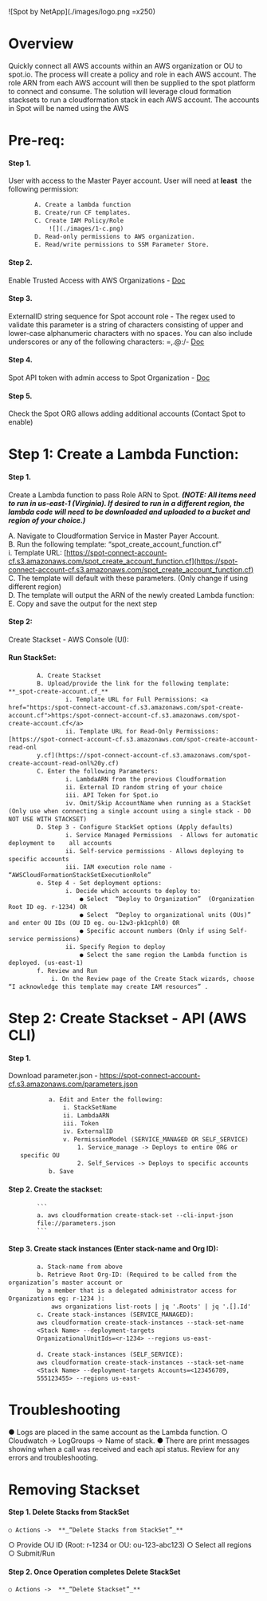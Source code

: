 ![Spot by NetApp](./images/logo.png =x250)

# Overview

Quickly connect all AWS accounts within an AWS organization or OU to spot.io. The process will create
a policy and role in each AWS account. The role ARN from each AWS account will then be supplied to
the spot platform to connect and consume. The solution will leverage cloud formation stacksets to run a
cloudformation stack in each AWS account. The accounts in Spot will be named using the AWS

# Pre-req:

#### Step 1.
User with access to the Master Payer account. User will need at ​ **least** ​ the following permission:
<ol>

	    A. Create a lambda function
	    B. Create/run CF templates.
	    C. Create IAM Policy/Role
            ![](./images/1-c.png)
	    D. Read-only permissions to AWS organization.
	    E. Read/write permissions to SSM Parameter Store.
</ol>

#### Step 2.
Enable Trusted Access with AWS Organizations - ​[Doc](https://docs.aws.amazon.com/AWSCloudFormation/latest/UserGuide/stacksets-orgs-enable-trusted-access.html)
#### Step 3.
ExternalID string sequence for Spot account role - The regex used to validate this parameter is a string of characters consisting of upper and lower-case alphanumeric characters with no spaces. You can also include underscores or any of the following characters: =,.@:/- ​[Doc](https://aws.amazon.com/blogs/security/how-to-use-external-id-when-granting-access-to-your-aws-resources/)
#### Step 4.
Spot API token with admin access to Spot Organization - ​[Doc](https://help.spot.io/spotinst-api/administration/create-an-api-token)
#### Step 5.
Check the Spot ORG allows adding additional accounts (Contact Spot to enable)

# Step 1: Create a Lambda Function:

#### Step 1.
Create a Lambda function to pass Role ARN to Spot. ​ **_(NOTE: All items need to run in us-east-1 (Virginia). If desired to run in a different region, the lambda code will need to be downloaded and uploaded to a bucket and region of your choice.)_**


A. Navigate to Cloudformation Service in Master Payer Account.<br>
B. Run the following template: “spot_create_account_function.cf”<br>
    i. Template URL: [https://spot-connect-account-cf.s3.amazonaws.com/spot_create_account_function.cf](https://spot-connect-account-cf.s3.amazonaws.com/spot_create_account_function.cf)<br>
C. The template will default with these parameters. (Only change if using different region)<br>
D. The template will output the ARN of the newly created Lambda function:<br>
E. Copy and save the output for the next step<br>

#### Step 2:
Create Stackset - AWS Console (UI):
#### Run StackSet:
   

            A. Create Stackset
            B. Upload/provide the link for the following template: ​ **_spot-create-account.cf_**
                    i. Template URL for Full Permissions: <a href="https:/spot-connect-account-cf.s3.amazonaws.com/spot-create-account.cf">https:/spot-connect-account-cf.s3.amazonaws.com/spot-create-account.cf</a>
                    ii. Template URL for Read-Only Permissions: [https://spot-connect-account-cf.s3.amazonaws.com/spot-create-account-read-onl
            y.cf](https://spot-connect-account-cf.s3.amazonaws.com/spot-create-account-read-onl%20y.cf)
            C. Enter the following Parameters:
                    i. LambdaARN from the previous Cloudformation
                    ii. External ID random string of your choice
                    iii. API Token for Spot.io
                    iv. Omit/Skip AccountName when running as a StackSet (Only use when connecting a single account using a single stack - DO NOT USE WITH STACKSET)
            D. Step 3 - Configure StackSet options (Apply defaults)
                    i. Service Managed Permissions ​ - Allows for automatic deployment to    all accounts
                    ii. Self-service permissions - Allows deploying to specific accounts
                    iii. IAM execution role name - “AWSCloudFormationStackSetExecutionRole”
            e. Step 4 - Set deployment options:
                    i. Decide which accounts to deploy to:
                        ● Select ​ “Deploy to Organization” ​ (Organization Root ID eg. r-1234) OR
                        ● Select ​ “Deploy to organizational units (OUs)” and enter OU IDs (OU ID eg. ou-12w3-pk1cphl0) OR
                        ● Specific account numbers (Only if using Self-service permissions)
                    ii. Specify Region to deploy
                        ● Select the same region the Lambda function is deployed. (us-east-1)
            f. Review and Run
                i. On the Review page of the Create Stack wizards, choose ​ “I acknowledge this template may create IAM resources” ​.


# Step 2: Create Stackset - API (AWS CLI)

#### Step 1. 
Download parameter.json - ​https://spot-connect-account-cf.s3.amazonaws.com/parameters.json
<ol>

            a. Edit and Enter the following:
                i. StackSetName
                ii. LambdaARN
                iii. Token
                iv. ExternalID
                v. PermissionModel (SERVICE_MANAGED OR SELF_SERVICE)
                    1. Service_manage -> Deploys to entire ORG or specific OU
                    2. Self_Services -> Deploys to specific accounts
            b. Save
</ol>

#### Step 2. Create the stackset:

            ```
            a. aws cloudformation create-stack-set --cli-input-json
            file://parameters.json
            ```
            
#### Step 3. Create stack instances (Enter stack-name and Org ID):
            a. Stack-name from above
            b. Retrieve Root Org-ID: (Required to be called from the organization’s master account or
            by a member that is a delegated administrator access for Organizations eg: r-1234 ):
                aws organizations list-roots | jq '.Roots' | jq '.[].Id'
            c. Create stack-instances (SERVICE_MANAGED):
            aws cloudformation create-stack-instances --stack-set-name
            <Stack Name> --deployment-targets
            OrganizationalUnitIds=<r-1234> --regions us-east-

            d. Create stack-instances (SELF_SERVICE):
            aws cloudformation create-stack-instances --stack-set-name
            <Stack Name> --deployment-targets Accounts=<123456789,
            555123455> --regions us-east-


# Troubleshooting

● Logs are placed in the same account as the Lambda function.
○ Cloudwatch -> LogGroups -> Name of stack.
● There are print messages showing when a call was received and each api status. Review for
any errors and troubleshooting.

# Removing Stackset

#### Step 1. Delete Stacks from StackSet
    ○ Actions -> ​ **_“Delete Stacks from StackSet”_**

○ Provide OU ID (Root: r-1234 or OU: ou-123-abc123)
○ Select all regions
○ Submit/Run

#### Step 2. Once Operation completes Delete StackSet
    ○ Actions -> ​ **_“Delete Stackset”_**
